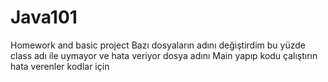 # Java101
Homework and basic project
Bazı dosyaların adını değiştirdim bu yüzde class adı ile uymayor ve hata veriyor dosya adını Main yapıp kodu çalıştırın hata verenler kodlar için
